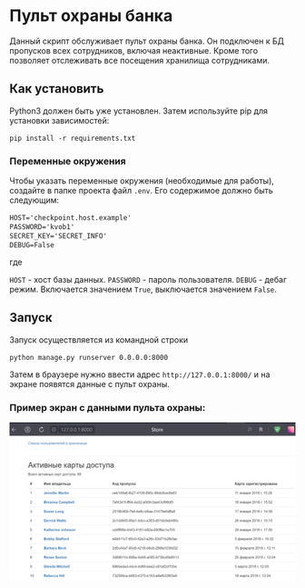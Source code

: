 # Пульт охраны банка
Данный скрипт обслуживает пульт охраны банка. Он подключен к БД пропусков всех сотрудников, включая неактивные. Кроме того позволяет отслеживать все посещения хранилища сотрудниками.

## Как установить
Python3 должен быть уже установлен. Затем используйте pip для установки зависимостей:

    pip install -r requirements.txt

### Переменные окружения
Чтобы указать переменные окружения (необходимые для работы), создайте в папке проекта файл `.env`. Его содержимое должно быть следующим:

    HOST='checkpoint.host.example'
    PASSWORD='kvob1'
    SECRET_KEY='SECRET_INFO'
    DEBUG=False
где

`HOST` - хост базы данных.
`PASSWORD` - пароль пользователя.
`DEBUG` - дебаг режим. Включается значением `True`, выключается значением `False`.

## Запуск
Запуск осуществляется из командной строки

    python manage.py runserver 0.0.0.0:8000

Затем в браузере нужно ввести адрес `http://127.0.0.1:8000/` и на экране появятся данные с пульт охраны.

### Пример экран с данными пульта охраны:

![img.png](img.png)